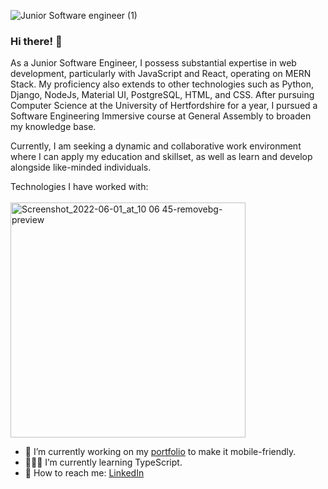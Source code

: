 ![Junior Software engineer (1)](https://user-images.githubusercontent.com/94257616/233845457-07e750da-581d-478e-b3ae-b55e63064d3a.png)

### Hi there! 👾

As a Junior Software Engineer, I possess substantial expertise in web development, particularly with JavaScript and React, operating on MERN Stack. My proficiency also extends to other technologies such as Python, Django, NodeJs, Material UI, PostgreSQL, HTML, and CSS. After pursuing Computer Science at the University of Hertfordshire for a year, I pursued a Software Engineering Immersive course at General Assembly to broaden my knowledge base.

Currently, I am seeking a dynamic and collaborative work environment where I can apply my education and skillset, as well as learn and develop alongside like-minded individuals.

Technologies I have worked with:<br><br>
<img width="376" alt="Screenshot_2022-06-01_at_10 06 45-removebg-preview" src="https://user-images.githubusercontent.com/94257616/171376339-28d147c7-13b2-40c6-bfb1-b039dae7d921.png">




- 🔭 I’m currently working on my [portfolio](https://www.claudia-pacheco.com) to make it mobile-friendly.
- 👩🏻‍💻 I’m currently learning TypeScript.
- 📩 How to reach me: [LinkedIn](https://www.linkedin.com/in/claudia-pacheco1)
<!--
**claudia-pacheco/claudia-pacheco** is a ✨ _special_ ✨ repository because its `README.md` (this file) appears on your GitHub profile.

Here are some ideas to get you started:


- 👯 I’m looking to collaborate on ...
- 🤔 I’m looking for help with ...
- 💬 Ask me about ...

- 😄 Pronouns: ...
- ⚡ Fun fact: ...
-->
